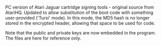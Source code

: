 PC version of Atari Jaguar cartridge signing tools - original source from AtariHQ.
Updated to allow substitution of the boot code with something user-provided
('Tursi' mode). In this mode, the MD5 hash is no longer stored in the encrypted header, allowing that space to be used for code.

Note that the public and private keys are now embedded in the program. The files are here for reference only.
